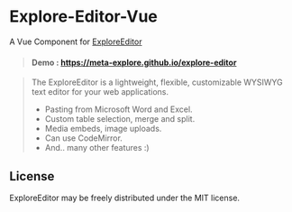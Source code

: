 # Explore-Editor-Vue

A Vue Component for <a href="https://www.npmjs.com/package/explore-editor" target="_blank">ExploreEditor</a>

> #### Demo : <a href="https://meta-explore.github.io/explore-editor" target="_blank">https://meta-explore.github.io/explore-editor</a>

> The ExploreEditor is a lightweight, flexible, customizable WYSIWYG text editor for your web applications.
>
> - Pasting from Microsoft Word and Excel.
> - Custom table selection, merge and split.
> - Media embeds, image uploads.
> - Can use CodeMirror.
> - And.. many other features :)

## License

ExploreEditor may be freely distributed under the MIT license.
